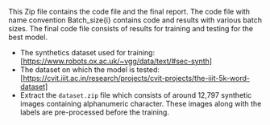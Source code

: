 This Zip file contains the code file and the final report. The code file with name convention Batch_size{i} contains code and results with various batch sizes. The final code file consists of results for training and testing for the best model.
 * The synthetics dataset used for training: [https://www.robots.ox.ac.uk/~vgg/data/text/#sec-synth]
 * The dataset on which the model is tested: [https://cvit.iiit.ac.in/research/projects/cvit-projects/the-iiit-5k-word-dataset]
 * Extract the ```dataset.zip``` file which consists of around 12,797 synthetic images containing alphanumeric character. These images along with the labels are pre-processed before the training.
